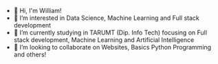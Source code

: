 - 👋 Hi, I'm William!
- 👀 I’m interested in Data Science, Machine Learning and Full stack development
- 🌱 I’m currently studying in TARUMT (Dip. Info Tech) focusing on Full stack development, Machine Learning and Artificial Intelligence 
- 💞️ I’m looking to collaborate on Websites, Basics Python Programming and others!
  

